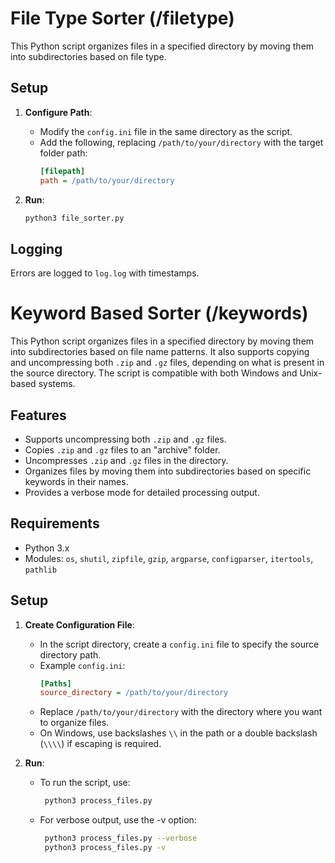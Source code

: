 # File Type Sorter (/filetype)

This Python script organizes files in a specified directory by moving them into subdirectories based on file type.

## Setup

1. **Configure Path**:
   - Modify the `config.ini` file in the same directory as the script.
   - Add the following, replacing `/path/to/your/directory` with the target folder path:
     ```ini
     [filepath]
     path = /path/to/your/directory
     ```

2. **Run**:
   ```bash
   python3 file_sorter.py
   ```
   
## Logging

Errors are logged to `log.log` with timestamps.

# Keyword Based Sorter (/keywords)

This Python script organizes files in a specified directory by moving them into subdirectories based on file name patterns. It also supports copying and uncompressing both `.zip` and `.gz` files, depending on what is present in the source directory. The script is compatible with both Windows and Unix-based systems.

## Features

- Supports uncompressing both `.zip` and `.gz` files.
- Copies `.zip` and `.gz` files to an "archive" folder.
- Uncompresses `.zip` and `.gz` files in the directory.
- Organizes files by moving them into subdirectories based on specific keywords in their names.
- Provides a verbose mode for detailed processing output.

## Requirements

- Python 3.x
- Modules: `os`, `shutil`, `zipfile`, `gzip`, `argparse`, `configparser`, `itertools`, `pathlib`

## Setup

1. **Create Configuration File**:
   - In the script directory, create a `config.ini` file to specify the source directory path.
   - Example `config.ini`:
     ```ini
     [Paths]
     source_directory = /path/to/your/directory
     ```
   - Replace `/path/to/your/directory` with the directory where you want to organize files.
   - On Windows, use backslashes `\\` in the path or a double backslash (`\\\\`) if escaping is required.

2. **Run**:
   - To run the script, use: 
     ```bash
      python3 process_files.py
      ```
      
   - For verbose output, use the -v option:
     ```bash
      python3 process_files.py --verbose
      python3 process_files.py -v
      ```
